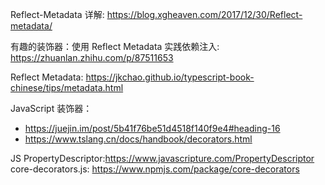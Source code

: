 Reflect-Metadata 详解: https://blog.xgheaven.com/2017/12/30/Reflect-metadata/

有趣的装饰器：使用 Reflect Metadata 实践依赖注入: https://zhuanlan.zhihu.com/p/87511653

Reflect Metadata: https://jkchao.github.io/typescript-book-chinese/tips/metadata.html

JavaScript 装饰器：

-   https://juejin.im/post/5b41f76be51d4518f140f9e4#heading-16
-   https://www.tslang.cn/docs/handbook/decorators.html

JS PropertyDescriptor:https://www.javascripture.com/PropertyDescriptor
core-decorators.js: https://www.npmjs.com/package/core-decorators
